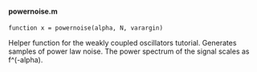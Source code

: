 #### powernoise.m

`function x = powernoise(alpha, N, varargin)`

Helper function for the weakly coupled oscillators tutorial.
Generates samples of power law noise. The power spectrum of the signal scales as f^(-alpha). 
